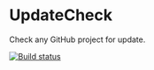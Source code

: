# UpdateCheck
Check any GitHub project for update.

[![Build status](https://ci.appveyor.com/api/projects/status/3h2dmcylkmb79b2e?svg=true)](https://ci.appveyor.com/project/dlebansais/updatecheck)
